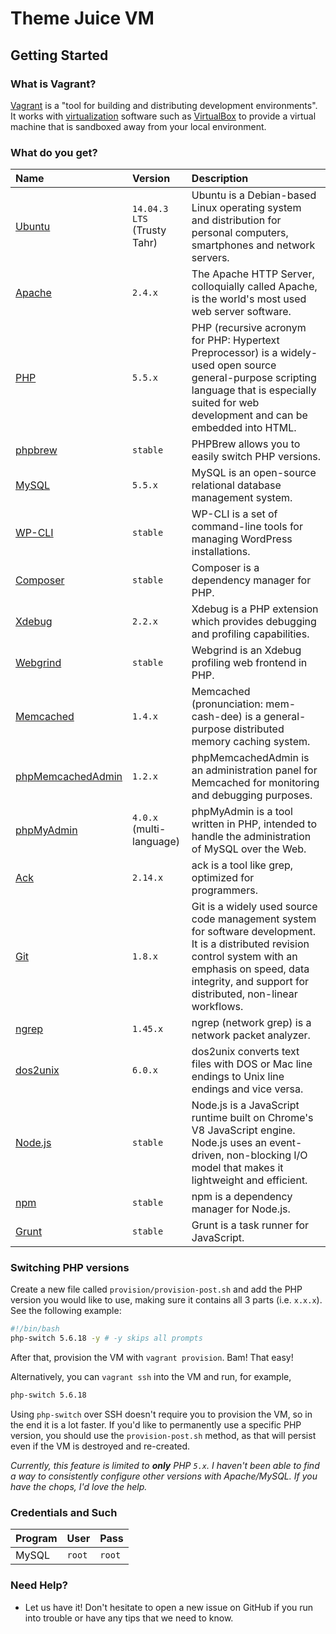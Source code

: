 # Theme Juice VM

## Getting Started

### What is Vagrant?
[Vagrant](http://www.vagrantup.com) is a "tool for building and distributing development
environments". It works with [virtualization](http://en.wikipedia.org/wiki/X86_virtualization)
software such as [VirtualBox](https://www.virtualbox.org/) to provide a virtual machine
that is sandboxed away from your local environment.

### What do you get?
| Name                                                             | Version                     | Description |
| :--------------------------------------------------------------- | :-------------------------- | :--------------------------------------------------------------------------------------------------------------------------------------------------------------------------------------------------------------------- |
| [Ubuntu](http://www.ubuntu.com/)                                 | `14.04.3 LTS` (Trusty Tahr) | Ubuntu is a Debian-based Linux operating system and distribution for personal computers, smartphones and network servers.                                                                                              |
| [Apache](http://httpd.apache.org/)                               | `2.4.x`                     | The Apache HTTP Server, colloquially called Apache, is the world's most used web server software.                                                                                                                      |
| [PHP](http://php.net/)                                           | `5.5.x`                     | PHP (recursive acronym for PHP: Hypertext Preprocessor) is a widely-used open source general-purpose scripting language that is especially suited for web development and can be embedded into HTML.                   |
| [phpbrew](https://github.com/phpbrew/phpbrew)                    | `stable`                    | PHPBrew allows you to easily switch PHP versions.                                                                                                                                                                      |
| [MySQL](http://www.mysql.com/)                                   | `5.5.x`                     | MySQL is an open-source relational database management system.                                                                                                                                                         |
| [WP-CLI](http://wp-cli.org/)                                     | `stable`                    | WP-CLI is a set of command-line tools for managing WordPress installations.                                                                                                                                            |
| [Composer](https://getcomposer.org/)                             | `stable`                    | Composer is a dependency manager for PHP.                                                                                                                                                                              |
| [Xdebug](http://xdebug.org/)                                     | `2.2.x`                     | Xdebug is a PHP extension which provides debugging and profiling capabilities.                                                                                                                                         |
| [Webgrind](https://github.com/jokkedk/webgrind)                  | `stable`                    | Webgrind is an Xdebug profiling web frontend in PHP.                                                                                                                                                                   |
| [Memcached](http://memcached.org/)                               | `1.4.x`                     | Memcached (pronunciation: mem-cash-dee) is a general-purpose distributed memory caching system.                                                                                                                        |
| [phpMemcachedAdmin](https://code.google.com/p/phpmemcacheadmin/) | `1.2.x`                     | phpMemcachedAdmin is an administration panel for Memcached for monitoring and debugging purposes.                                                                                                                      |
| [phpMyAdmin](http://www.phpmyadmin.net/)                         | `4.0.x` (multi-language)    | phpMyAdmin is a tool written in PHP, intended to handle the administration of MySQL over the Web.                                                                                                                      |
| [Ack](http://beyondgrep.com/)                                    | `2.14.x`                    | ack is a tool like grep, optimized for programmers.                                                                                                                                                                    |
| [Git](http://git-scm.com/)                                       | `1.8.x`                     | Git is a widely used source code management system for software development. It is a distributed revision control system with an emphasis on speed, data integrity, and support for distributed, non-linear workflows. |
| [ngrep](http://ngrep.sourceforge.net/usage.html)                 | `1.45.x`                    | ngrep (network grep) is a network packet analyzer.                                                                                                                                                                     |
| [dos2unix](http://dos2unix.sourceforge.net/)                     | `6.0.x`                     | dos2unix converts text files with DOS or Mac line endings to Unix line endings and vice versa.                                                                                                                         |
| [Node.js](https://nodejs.org/)                                   | `stable`                    | Node.js is a JavaScript runtime built on Chrome's V8 JavaScript engine. Node.js uses an event-driven, non-blocking I/O model that makes it lightweight and efficient.                                                  |
| [npm](https://www.npmjs.com/)                                    | `stable`                    | npm is a dependency manager for Node.js.                                                                                                                                                                               |
| [Grunt](http://gruntjs.com/)                                     | `stable`                    | Grunt is a task runner for JavaScript.                                                                                                                                                                                 |

### Switching PHP versions
Create a new file called `provision/provision-post.sh` and add the PHP version
you would like to use, making sure it contains all 3 parts (i.e. `x.x.x`). See
the following example:

```bash
#!/bin/bash
php-switch 5.6.18 -y # -y skips all prompts
```

After that, provision the VM with `vagrant provision`. Bam! That easy!

Alternatively, you can `vagrant ssh` into the VM and run, for example,
```bash
php-switch 5.6.18
```

Using `php-switch` over SSH doesn't require you to provision the VM, so in the
end it is a lot faster. If you'd like to permanently use a specific PHP version,
you should use the `provision-post.sh` method, as that will persist even if
the VM is destroyed and re-created.

_Currently, this feature is limited to **only** PHP `5.x`. I haven't been able
to find a way to consistently configure other versions with Apache/MySQL. If
you have the chops, I'd love the help._

### Credentials and Such
| Program | User   | Pass   |
| :------ | :----- | :----- |
| MySQL   | `root` | `root` |

### Need Help?
* Let us have it! Don't hesitate to open a new issue on GitHub if you run into
  trouble or have any tips that we need to know.
